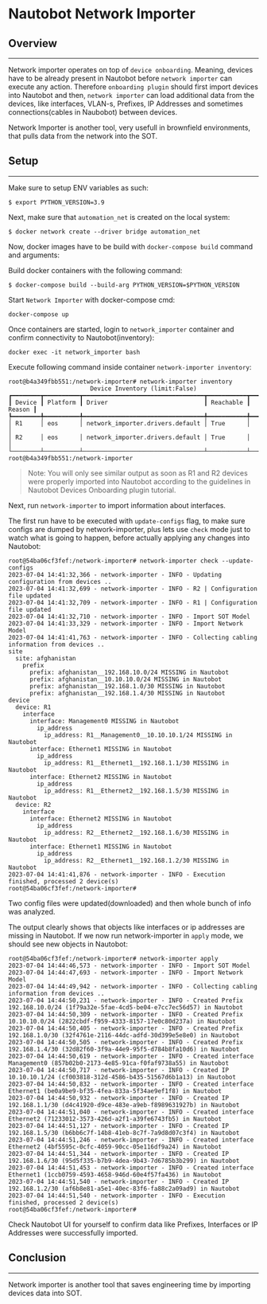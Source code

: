 # Nautobot Network Importer

## Overview
-----------

Network importer operates on top of `device onboarding`. Meaning, devices have to be already present in Nautobot before `network importer` can execute any action. Therefore `onboarding plugin` should first import devices into Nautobot and then, `network importer` can load additional data from the devices, like interfaces, VLAN-s, Prefixes, IP Addresses and sometimes connections(cables in Naubobot) between devices.

Network Importer is another tool, very usefull in brownfield environments, that pulls data from the network into the SOT.

## Setup
--------

Make sure to setup ENV variables as such:
```
$ export PYTHON_VERSION=3.9
```

Next, make sure that `automation_net` is created on the local system:
```
$ docker network create --driver bridge automation_net
```

Now, docker images have to be build with `docker-compose build` command and arguments:


Build docker containers with the following command:

```
$ docker-compose build --build-arg PYTHON_VERSION=$PYTHON_VERSION
```

Start `Network Importer` with docker-compose cmd:
```
docker-compose up
```

Once containers are started, login to `network_importer` container and confirm connectivity to Nautobot(inventory):

```
docker exec -it network_importer bash
```

Execute following command inside container `network-importer inventory`:

```
root@b4a349fbb551:/network-importer# network-importer inventory
                       Device Inventory (limit:False)                        
┏━━━━━━━━┳━━━━━━━━━━┳━━━━━━━━━━━━━━━━━━━━━━━━━━━━━━━━━━┳━━━━━━━━━━━┳━━━━━━━━┓
┃ Device ┃ Platform ┃ Driver                           ┃ Reachable ┃ Reason ┃
┡━━━━━━━━╇━━━━━━━━━━╇━━━━━━━━━━━━━━━━━━━━━━━━━━━━━━━━━━╇━━━━━━━━━━━╇━━━━━━━━┩
│ R1     │ eos      │ network_importer.drivers.default │ True      │        │
│ R2     │ eos      │ network_importer.drivers.default │ True      │        │
└────────┴──────────┴──────────────────────────────────┴───────────┴────────┘
root@b4a349fbb551:/network-importer

```
> Note: You will only see similar output as soon as R1 and R2 devices were properly imported into Nautobot according to the guidelines in Nautobot Devices Onboarding plugin tutorial.

Next, run `network-importer` to import information about interfaces.

The first run have to be executed with `update-configs` flag, to make sure configs are dumped by network-importer, plus lets use `check` mode just to watch what is going to happen, before actually applying any changes into Nautobot:
```
root@54ba06cf3fef:/network-importer# network-importer check --update-configs
2023-07-04 14:41:32,366 - network-importer - INFO - Updating configuration from devices .. 
2023-07-04 14:41:32,699 - network-importer - INFO - R2 | Configuration file updated
2023-07-04 14:41:32,709 - network-importer - INFO - R1 | Configuration file updated
2023-07-04 14:41:32,710 - network-importer - INFO - Import SOT Model
2023-07-04 14:41:33,329 - network-importer - INFO - Import Network Model
2023-07-04 14:41:41,763 - network-importer - INFO - Collecting cabling information from devices .. 
site
  site: afghanistan
    prefix
      prefix: afghanistan__192.168.10.0/24 MISSING in Nautobot
      prefix: afghanistan__10.10.10.0/24 MISSING in Nautobot
      prefix: afghanistan__192.168.1.0/30 MISSING in Nautobot
      prefix: afghanistan__192.168.1.4/30 MISSING in Nautobot
device
  device: R1
    interface
      interface: Management0 MISSING in Nautobot
        ip_address
          ip_address: R1__Management0__10.10.10.1/24 MISSING in Nautobot
      interface: Ethernet1 MISSING in Nautobot
        ip_address
          ip_address: R1__Ethernet1__192.168.1.1/30 MISSING in Nautobot
      interface: Ethernet2 MISSING in Nautobot
        ip_address
          ip_address: R1__Ethernet2__192.168.1.5/30 MISSING in Nautobot
  device: R2
    interface
      interface: Ethernet2 MISSING in Nautobot
        ip_address
          ip_address: R2__Ethernet2__192.168.1.6/30 MISSING in Nautobot
      interface: Ethernet1 MISSING in Nautobot
        ip_address
          ip_address: R2__Ethernet1__192.168.1.2/30 MISSING in Nautobot
2023-07-04 14:41:41,876 - network-importer - INFO - Execution finished, processed 2 device(s)
root@54ba06cf3fef:/network-importer#
```

Two config files were updated(downloaded) and then whole bunch of info was analyzed. 

The output clearly shows that objects like interfaces or ip addresses are missing in Nautobot.
If we now run network-importer in `apply` mode, we should see new objects in Nautobot:

```
root@54ba06cf3fef:/network-importer# network-importer apply
2023-07-04 14:44:46,573 - network-importer - INFO - Import SOT Model
2023-07-04 14:44:47,693 - network-importer - INFO - Import Network Model
2023-07-04 14:44:49,942 - network-importer - INFO - Collecting cabling information from devices .. 
2023-07-04 14:44:50,231 - network-importer - INFO - Created Prefix 192.168.10.0/24 (1f79a32e-5fae-4cd5-be04-e7cc7ec56d57) in Nautobot
2023-07-04 14:44:50,309 - network-importer - INFO - Created Prefix 10.10.10.0/24 (2822cbdf-f959-4333-8157-17e0c80d237a) in Nautobot
2023-07-04 14:44:50,405 - network-importer - INFO - Created Prefix 192.168.1.0/30 (32f4761e-2116-44dc-adfd-30d399e5e8e0) in Nautobot
2023-07-04 14:44:50,505 - network-importer - INFO - Created Prefix 192.168.1.4/30 (32d82f60-3f9a-44e9-95f5-d784b8fa10d6) in Nautobot
2023-07-04 14:44:50,619 - network-importer - INFO - Created interface Management0 (857b02b0-2173-4e85-91ca-f0faf9738a55) in Nautobot
2023-07-04 14:44:50,717 - network-importer - INFO - Created IP 10.10.10.1/24 (cf003818-312d-4586-b435-51567d6b1a13) in Nautobot
2023-07-04 14:44:50,832 - network-importer - INFO - Created interface Ethernet1 (be0a9be9-bf35-4fea-833a-5f34ae9ef1f8) in Nautobot
2023-07-04 14:44:50,932 - network-importer - INFO - Created IP 192.168.1.1/30 (d4c41920-d9ce-483e-a9eb-f8989631927b) in Nautobot
2023-07-04 14:44:51,040 - network-importer - INFO - Created interface Ethernet2 (71233012-3573-426d-a2f1-a39fe6743fb5) in Nautobot
2023-07-04 14:44:51,127 - network-importer - INFO - Created IP 192.168.1.5/30 (b6bb6c7f-14b8-41eb-8c7f-7a9d8d07c3f4) in Nautobot
2023-07-04 14:44:51,246 - network-importer - INFO - Created interface Ethernet2 (4bf5595c-0cfc-4059-90cc-05e116df9a24) in Nautobot
2023-07-04 14:44:51,344 - network-importer - INFO - Created IP 192.168.1.6/30 (95d5f335-b7b9-4dea-9b43-7d6785b3b299) in Nautobot
2023-07-04 14:44:51,453 - network-importer - INFO - Created interface Ethernet1 (1ccb0759-4593-4658-946d-60e4f57fa436) in Nautobot
2023-07-04 14:44:51,540 - network-importer - INFO - Created IP 192.168.1.2/30 (af6b8e81-a5e1-40ec-83f6-fa88c2a09ad9) in Nautobot
2023-07-04 14:44:51,540 - network-importer - INFO - Execution finished, processed 2 device(s)
root@54ba06cf3fef:/network-importer#
```

Check Nautobot UI for yourself to confirm data like Prefixes, Interfaces or IP Addresses were successfully imported.

## Conclusion
-------------

Network importer is another tool that saves engineering time by importing devices data into SOT.
